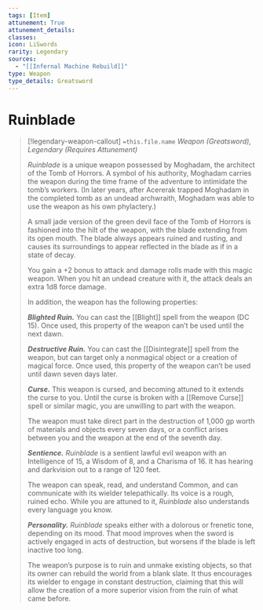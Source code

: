 ```yaml
---
tags: [Item]
attunement: True
attunement_details: 
classes: 
icon: LiSwords
rarity: Legendary
sources:
  - "[[Infernal Machine Rebuild]]"
type: Weapon
type_details: Greatsword
---
```

# Ruinblade
>[!legendary-weapon-callout] `=this.file.name`
>*Weapon (Greatsword), Legendary (Requires Attunement)*
>
>*Ruinblade* is a unique weapon possessed by Moghadam, the architect of the Tomb of Horrors. A symbol of his authority, Moghadam carries the weapon during the time frame of the adventure to intimidate the tomb’s workers. (In later years, after Acererak trapped Moghadam in the completed tomb as an undead archwraith, Moghadam was able to use the weapon as his own phylactery.)
>
>A small jade version of the green devil face of the Tomb of Horrors is fashioned into the hilt of the weapon, with the blade extending from its open mouth. The blade always appears ruined and rusting, and causes its surroundings to appear reflected in the blade as if in a state of decay.
>
>You gain a +2 bonus to attack and damage rolls made with this magic weapon. When you hit an undead creature with it, the attack deals an extra 1d8 force damage.
>
>In addition, the weapon has the following properties:
>
>***Blighted Ruin.*** You can cast the [[Blight]] spell from the weapon (DC 15). Once used, this property of the weapon can’t be used until the next dawn.
>
>***Destructive Ruin.*** You can cast the [[Disintegrate]] spell from the weapon, but can target only a nonmagical object or a creation of magical force. Once used, this property of the weapon can’t be used until dawn seven days later.
>
>***Curse.*** This weapon is cursed, and becoming attuned to it extends the curse to you. Until the curse is broken with a [[Remove Curse]] spell or similar magic, you are unwilling to part with the weapon.
>
>The weapon must take direct part in the destruction of 1,000 gp worth of materials and objects every seven days, or a conflict arises between you and the weapon at the end of the seventh day.
>
>***Sentience.*** *Ruinblade* is a sentient lawful evil weapon with an Intelligence of 15, a Wisdom of 8, and a Charisma of 16. It has hearing and darkvision out to a range of 120 feet.
>
>The weapon can speak, read, and understand Common, and can communicate with its wielder telepathically. Its voice is a rough, ruined echo. While you are attuned to it, *Ruinblade* also understands every language you know.
>
>***Personality.*** *Ruinblade* speaks either with a dolorous or frenetic tone, depending on its mood. That mood improves when the sword is actively engaged in acts of destruction, but worsens if the blade is left inactive too long.
>
>The weapon’s purpose is to ruin and unmake existing objects, so that its owner can rebuild the world from a blank slate. It thus encourages its wielder to engage in constant destruction, claiming that this will allow the creation of a more superior vision from the ruin of what came before.
>
>
